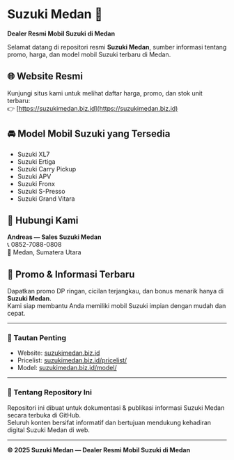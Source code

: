 # Suzuki Medan 🚗
**Dealer Resmi Mobil Suzuki di Medan**

Selamat datang di repositori resmi **Suzuki Medan**, sumber informasi tentang promo, harga, dan model mobil Suzuki terbaru di Medan.

## 🌐 Website Resmi
Kunjungi situs kami untuk melihat daftar harga, promo, dan stok unit terbaru:  
👉 [https://suzukimedan.biz.id](https://suzukimedan.biz.id)

## 🚘 Model Mobil Suzuki yang Tersedia
- Suzuki XL7
- Suzuki Ertiga
- Suzuki Carry Pickup
- Suzuki APV
- Suzuki Fronx
- Suzuki S-Presso
- Suzuki Grand Vitara

## 💬 Hubungi Kami
**Andreas — Sales Suzuki Medan**  
📞 0852-7088-0808  
📍 Medan, Sumatera Utara  

## 📢 Promo & Informasi Terbaru
Dapatkan promo DP ringan, cicilan terjangkau, dan bonus menarik hanya di **Suzuki Medan**.  
Kami siap membantu Anda memiliki mobil Suzuki impian dengan mudah dan cepat.

---

### 🔗 Tautan Penting
- Website: [suzukimedan.biz.id](https://suzukimedan.biz.id)
- Pricelist: [suzukimedan.biz.id/pricelist/](https://suzukimedan.biz.id/pricelist/)
- Model: [suzukimedan.biz.id/model/](https://suzukimedan.biz.id/model/)

---

### 🏁 Tentang Repository Ini
Repositori ini dibuat untuk dokumentasi & publikasi informasi Suzuki Medan secara terbuka di GitHub.  
Seluruh konten bersifat informatif dan bertujuan mendukung kehadiran digital Suzuki Medan di web.

---

**© 2025 Suzuki Medan — Dealer Resmi Mobil Suzuki di Medan**
